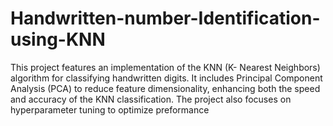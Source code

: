 # Handwritten-number-Identification-using-KNN
This project features an implementation of the KNN (K- Nearest Neighbors) algorithm for classifying handwritten digits. It includes Principal Component Analysis (PCA) to reduce feature dimensionality, enhancing both the speed and accuracy of the KNN classification. The project also focuses on hyperparameter tuning to optimize preformance
